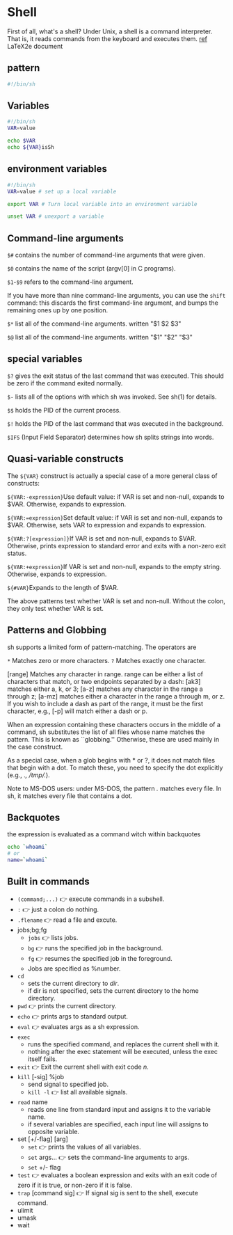# Shell
First of all, what's a shell? Under Unix, a shell is a command interpreter. That is, it reads commands from the keyboard and executes them.
[ref](https://ooblick.com/text/sh/)
LaTeX2e document
## pattern
```sh
#!/bin/sh
```
## Variables
```sh
#!/bin/sh
VAR=value

echo $VAR
echo ${VAR}isSh
```

## environment variables
```sh
#!/bin/sh
VAR=value # set up a local variable

export VAR # Turn local variable into an environment variable

unset VAR # unexport a variable
```

## Command-line arguments
`$#` contains the number of command-line arguments that were given.

`$0` contains the name of the script (argv[0] in C programs).

`$1`-`$9` refers to the command-line argument.

If you have more than nine command-line arguments, you can use the `shift` command: this discards the first command-line argument, and bumps the remaining ones up by one position.

`$*` list all of the command-line arguments. written "$1 $2 $3"

`$@` list all of the command-line arguments. written "$1" "$2" "$3"

## special variables
`$?` gives the exit status of the last command that was executed. This should be zero if the command exited normally.

`$-` lists all of the options with which sh was invoked. See sh(1) for details.

`$$` holds the PID of the current process.

`$!` holds the PID of the last command that was executed in the background.

`$IFS` (Input Field Separator) determines how sh splits strings into words.

## Quasi-variable constructs
The `${VAR}` construct is actually a special case of a more general class of constructs:

`${VAR:-expression}`Use default value: if VAR is set and non-null, expands to $VAR. Otherwise, expands to expression.

`${VAR:=expression}`Set default value: if VAR is set and non-null, expands to $VAR. Otherwise, sets VAR to expression and expands to expression.

`${VAR:?[expression]}`If VAR is set and non-null, expands to $VAR. Otherwise, prints expression to standard error and exits with a non-zero exit status.

`${VAR:+expression}`If VAR is set and non-null, expands to the empty string. Otherwise, expands to expression.

`${#VAR}`Expands to the length of $VAR.

The above patterns test whether VAR is set and non-null. Without the colon, they only test whether VAR is set.

## Patterns and Globbing
sh supports a limited form of pattern-matching. The operators are

`*` Matches zero or more characters.
`?` Matches exactly one character.

[range]
Matches any character in range. range can be either a list of characters that match, or two endpoints separated by a dash: [ak3] matches either a, k, or 3; [a-z] matches any character in the range a through z; [a-mz] matches either a character in the range a through m, or z. If you wish to include a dash as part of the range, it must be the first character, e.g., [-p] will match either a dash or p.

When an expression containing these characters occurs in the middle of a command, sh substitutes the list of all files whose name matches the pattern. This is known as ``globbing.'' Otherwise, these are used mainly in the case construct.

As a special case, when a glob begins with * or ?, it does not match files that begin with a dot. To match these, you need to specify the dot explicitly (e.g., .*, /tmp/.*).

Note to MS-DOS users: under MS-DOS, the pattern *.* matches every file. In sh, it matches every file that contains a dot.

## Backquotes
the expression is evaluated as a command witch within backquotes
```sh
echo `whoami`
# or
name=`whoami`
```

## Built in commands
-	`(command;...)` 👉 execute commands in a subshell.
-	`:` 👉 just a colon do nothing.
-	`.flename` 👉 read a file and excute.
- jobs;bg;fg
	-	`jobs` 👉 lists jobs.
	-	`bg` 👉 runs the specified job in the background.
	-	`fg` 👉  resumes the specified job in the foreground.
	-	Jobs are specified as %number.
-	`cd`
	-	sets the current directory to *dir*.
	-	if dir is not specified, sets the current directory to the home directory.
-	`pwd` 👉 prints the current directory.
-	`echo` 👉 prints args to standard output.
-	`eval` 👉 evaluates args as a sh expression.
-	`exec`
	-	runs the specified command, and replaces the current shell with it.
	-	nothing after the exec statement will be executed, unless the exec itself fails.
-	`exit` 👉 Exit the current shell with exit code *n*.
-	`kill` [-sig] %job
	-	send signal to specified job.
	-	`kill -l` 👉 list all available signals.
-	`read` name
	-	reads one line from standard input and assigns it to the variable name.
	-	if several variables are specified, each input line will assigns to opposite variable.
-	set [+/-flag] [arg]
	-	`set` 👉 prints the values of all variables.
	-	`set` args... 👉 sets the command-line arguments to args.
	-	`set` +/- flag
-	`test` 👉 evaluates a boolean expression and exits with an exit code of zero if it is true, or non-zero if it is false.
-	`trap` [command sig] 👉 If signal sig is sent to the shell, execute command.
-	ulimit
-	umask
-	wait

